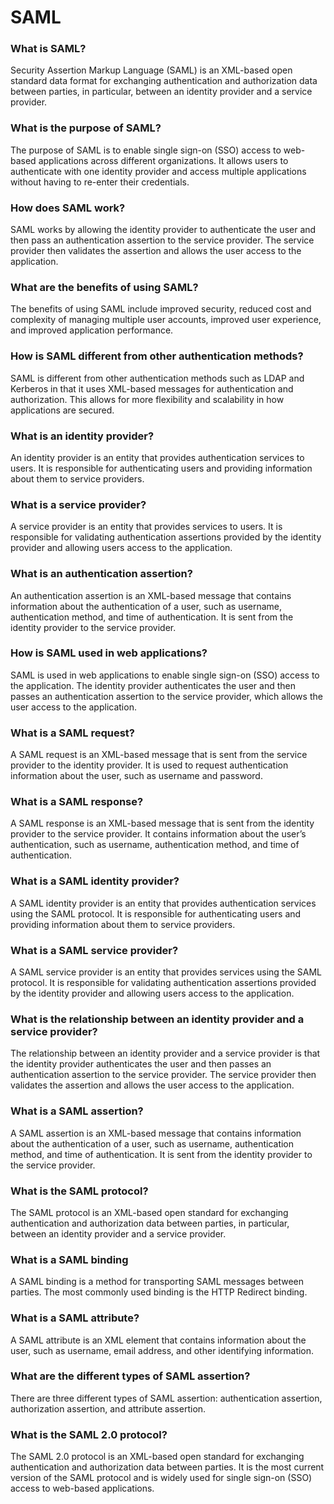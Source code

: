 # SAML

### What is SAML?&#x20;

Security Assertion Markup Language (SAML) is an XML-based open standard data format for exchanging authentication and authorization data between parties, in particular, between an identity provider and a service provider.

### What is the purpose of SAML?&#x20;

The purpose of SAML is to enable single sign-on (SSO) access to web-based applications across different organizations. It allows users to authenticate with one identity provider and access multiple applications without having to re-enter their credentials.

### How does SAML work?&#x20;

SAML works by allowing the identity provider to authenticate the user and then pass an authentication assertion to the service provider. The service provider then validates the assertion and allows the user access to the application.

### What are the benefits of using SAML?&#x20;

The benefits of using SAML include improved security, reduced cost and complexity of managing multiple user accounts, improved user experience, and improved application performance.

### How is SAML different from other authentication methods?&#x20;

SAML is different from other authentication methods such as LDAP and Kerberos in that it uses XML-based messages for authentication and authorization. This allows for more flexibility and scalability in how applications are secured.

### What is an identity provider?&#x20;

An identity provider is an entity that provides authentication services to users. It is responsible for authenticating users and providing information about them to service providers.

### What is a service provider?&#x20;

A service provider is an entity that provides services to users. It is responsible for validating authentication assertions provided by the identity provider and allowing users access to the application.

### What is an authentication assertion?&#x20;

An authentication assertion is an XML-based message that contains information about the authentication of a user, such as username, authentication method, and time of authentication. It is sent from the identity provider to the service provider.

### How is SAML used in web applications?&#x20;

SAML is used in web applications to enable single sign-on (SSO) access to the application. The identity provider authenticates the user and then passes an authentication assertion to the service provider, which allows the user access to the application.

### What is a SAML request?&#x20;

A SAML request is an XML-based message that is sent from the service provider to the identity provider. It is used to request authentication information about the user, such as username and password.

### What is a SAML response?&#x20;

A SAML response is an XML-based message that is sent from the identity provider to the service provider. It contains information about the user’s authentication, such as username, authentication method, and time of authentication.

### What is a SAML identity provider?&#x20;

A SAML identity provider is an entity that provides authentication services using the SAML protocol. It is responsible for authenticating users and providing information about them to service providers.

### What is a SAML service provider?&#x20;

A SAML service provider is an entity that provides services using the SAML protocol. It is responsible for validating authentication assertions provided by the identity provider and allowing users access to the application.

### What is the relationship between an identity provider and a service provider?&#x20;

The relationship between an identity provider and a service provider is that the identity provider authenticates the user and then passes an authentication assertion to the service provider. The service provider then validates the assertion and allows the user access to the application.

### What is a SAML assertion?&#x20;

A SAML assertion is an XML-based message that contains information about the authentication of a user, such as username, authentication method, and time of authentication. It is sent from the identity provider to the service provider.

### What is the SAML protocol?&#x20;

The SAML protocol is an XML-based open standard for exchanging authentication and authorization data between parties, in particular, between an identity provider and a service provider.

### What is a SAML binding

A SAML binding is a method for transporting SAML messages between parties. The most commonly used binding is the HTTP Redirect binding.

### What is a SAML attribute?&#x20;

A SAML attribute is an XML element that contains information about the user, such as username, email address, and other identifying information.

### What are the different types of SAML assertion?&#x20;

There are three different types of SAML assertion: authentication assertion, authorization assertion, and attribute assertion.

### What is the SAML 2.0 protocol?&#x20;

The SAML 2.0 protocol is an XML-based open standard for exchanging authentication and authorization data between parties. It is the most current version of the SAML protocol and is widely used for single sign-on (SSO) access to web-based applications.
